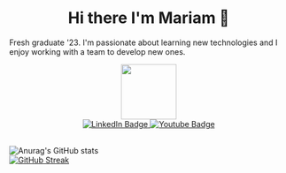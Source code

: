 <h1 align="center"> Hi there I'm Mariam 👋 </h1>

Fresh graduate '23. I'm passionate about learning new technologies and I enjoy working with a team to develop new ones.

<div id="header" align="center">
  <img src="https://media.giphy.com/media/M9gbBd9nbDrOTu1Mqx/giphy.gif" width="100"/>
  <div id="badges">
  <a href="https://www.linkedin.com/in/mariam-hemdan/">
    <img src="https://img.shields.io/badge/LinkedIn-blue?style=for-the-badge&logo=linkedin&logoColor=white" alt="LinkedIn Badge"/>
  </a>
  <a href="https://www.youtube.com/@mmeckawy">
    <img src="https://img.shields.io/badge/YouTube-red?style=for-the-badge&logo=youtube&logoColor=white" alt="Youtube Badge"/>
  </a>
</div>
</div>
<br>

![Anurag's GitHub stats](https://github-stats-jet-delta.vercel.app/api?username=Mmeckawy&show_icons=true&theme=tokyonight&count_private=true)
<br>
[![GitHub Streak](https://streak-stats.demolab.com/?user=Mmeckawy&theme=tokyonight)](https://git.io/streak-stats)
